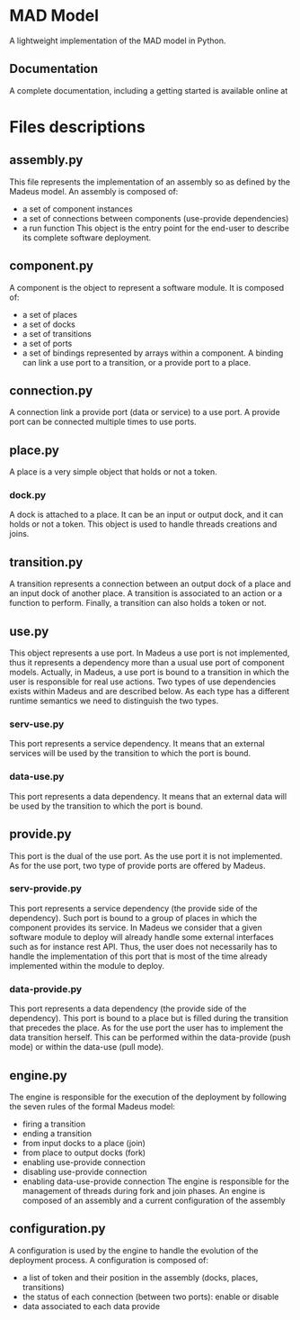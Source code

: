 # MAD Model

A lightweight implementation of the MAD model in Python.

## Documentation

A complete documentation, including a getting started is available online at 


# Files descriptions

## assembly.py
This file represents the implementation of an assembly so as defined by the 
Madeus model. An assembly is composed of:
* a set of component instances
* a set of connections between components (use-provide dependencies)
* a run function
This object is the entry point for the end-user to describe its complete 
software deployment.

## component.py
A component is the object to represent a software module. It is composed of:
* a set of places
* a set of docks
* a set of transitions
* a set of ports
* a set of bindings represented by arrays within a component. A binding can 
link a use port to a transition, or a provide port to a place.

## connection.py
A connection link a provide port (data or service) to a use port. A provide 
port can be connected multiple times to use ports.

## place.py
A place is a very simple object that holds or not a token.

### dock.py
A dock is attached to a place. It can be an input or output dock, and it can 
holds or not a token. This object is used to handle threads creations and joins.

## transition.py
A transition represents a connection between an output dock of a place and an
input dock of another place. A transition is associated to an action or a 
function to perform. Finally, a transition can also holds a token or not.

## use.py
This object represents a use port. In Madeus a use port is not implemented, 
thus it represents a dependency more than a usual use port of component models. 
Actually, in Madeus, a use port is bound to a transition in which the user is 
responsible for real use actions. Two types of use dependencies exists within
Madeus and  are described below. As each type has a different runtime 
semantics we need to distinguish the two types.
### serv-use.py
This port represents a service dependency. It means that an external services
will be used by the transition to which the port is bound.
### data-use.py
This port represents a data dependency. It means that an external data will 
be used by the transition to which the port is bound.

## provide.py
This port is the dual of the use port. As the use port it is not implemented.
 As for the use port, two type of provide ports are offered by Madeus.
### serv-provide.py
This port represents a service dependency (the provide side of the 
dependency). Such port is bound to a group of places in which the component 
provides its service. In Madeus we consider that a given software module to 
deploy will already handle some external interfaces such as for instance rest
API. Thus, the user does not necessarily has to handle the implementation of 
this port that is most of the time already implemented within the module to 
deploy.
### data-provide.py
This port represents a data dependency (the provide side of the dependency). 
This port is bound to a place but is filled during the transition that 
precedes the place. As for the use port the user has to implement the data 
transition herself. This can be performed within the data-provide (push mode)
or within the data-use (pull mode).

## engine.py
The engine is responsible for the execution of the deployment by following 
the seven rules of the formal Madeus model:
* firing a transition
* ending a transition
* from input docks to a place (join)
* from place to output docks (fork)
* enabling use-provide connection
* disabling use-provide connection
* enabling data-use-provide connection
The engine is responsible for the management of threads during fork and join 
phases.
An engine is composed of an assembly and a current configuration of the assembly

## configuration.py
A configuration is used by the engine to handle the evolution of the 
deployment process. A configuration is composed of:
* a list of token and their position in the assembly (docks, places, 
transitions)
* the status of each connection (between two ports): enable or disable
* data associated to each data provide